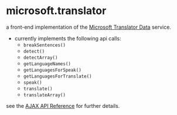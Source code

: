 microsoft.translator
====================
a front-end implementation of the [Microsoft Translator Data](https://datamarket.azure.com/dataset/bing/microsofttranslator "Microsoft Translator Data") service.

* currently implements the following api calls:
  * `breakSentences()`
  * `detect()`
  * `detectArray()`
  * `getLanguageNames()`
  * `getLanguagesForSpeak()`
  * `getLanguagesForTranslate()`
  * `speak()`
  * `translate()`
  * `translateArray()`

see the [AJAX API Reference](http://msdn.microsoft.com/en-us/library/ff512404.aspx "AJAX API Reference") for further details.